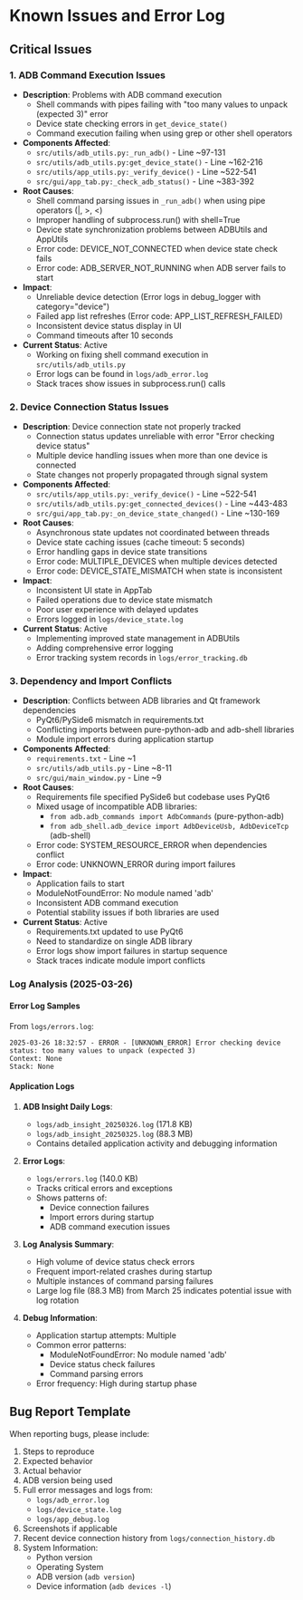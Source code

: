 # Known Issues and Error Log

## Critical Issues

### 1. ADB Command Execution Issues
- **Description**: Problems with ADB command execution
  - Shell commands with pipes failing with "too many values to unpack (expected 3)" error
  - Device state checking errors in `get_device_state()`
  - Command execution failing when using grep or other shell operators
- **Components Affected**: 
  - `src/utils/adb_utils.py:_run_adb()` - Line ~97-131
  - `src/utils/adb_utils.py:get_device_state()` - Line ~162-216
  - `src/utils/app_utils.py:_verify_device()` - Line ~522-541
  - `src/gui/app_tab.py:_check_adb_status()` - Line ~383-392
- **Root Causes**:
  - Shell command parsing issues in `_run_adb()` when using pipe operators (|, >, <)
  - Improper handling of subprocess.run() with shell=True
  - Device state synchronization problems between ADBUtils and AppUtils
  - Error code: DEVICE_NOT_CONNECTED when device state check fails
  - Error code: ADB_SERVER_NOT_RUNNING when ADB server fails to start
- **Impact**:
  - Unreliable device detection (Error logs in debug_logger with category="device")
  - Failed app list refreshes (Error code: APP_LIST_REFRESH_FAILED)
  - Inconsistent device status display in UI
  - Command timeouts after 10 seconds
- **Current Status**: Active
  - Working on fixing shell command execution in `src/utils/adb_utils.py`
  - Error logs can be found in `logs/adb_error.log`
  - Stack traces show issues in subprocess.run() calls

### 2. Device Connection Status Issues
- **Description**: Device connection state not properly tracked
  - Connection status updates unreliable with error "Error checking device status"
  - Multiple device handling issues when more than one device is connected
  - State changes not properly propagated through signal system
- **Components Affected**:
  - `src/utils/app_utils.py:_verify_device()` - Line ~522-541
  - `src/utils/adb_utils.py:get_connected_devices()` - Line ~443-483
  - `src/gui/app_tab.py:_on_device_state_changed()` - Line ~130-169
- **Root Causes**:
  - Asynchronous state updates not coordinated between threads
  - Device state caching issues (cache timeout: 5 seconds)
  - Error handling gaps in device state transitions
  - Error code: MULTIPLE_DEVICES when multiple devices detected
  - Error code: DEVICE_STATE_MISMATCH when state is inconsistent
- **Impact**:
  - Inconsistent UI state in AppTab
  - Failed operations due to device state mismatch
  - Poor user experience with delayed updates
  - Errors logged in `logs/device_state.log`
- **Current Status**: Active
  - Implementing improved state management in ADBUtils
  - Adding comprehensive error logging
  - Error tracking system records in `logs/error_tracking.db`

### 3. Dependency and Import Conflicts
- **Description**: Conflicts between ADB libraries and Qt framework dependencies
  - PyQt6/PySide6 mismatch in requirements.txt
  - Conflicting imports between pure-python-adb and adb-shell libraries
  - Module import errors during application startup
- **Components Affected**: 
  - `requirements.txt` - Line ~1
  - `src/utils/adb_utils.py` - Line ~8-11
  - `src/gui/main_window.py` - Line ~9
- **Root Causes**:
  - Requirements file specified PySide6 but codebase uses PyQt6
  - Mixed usage of incompatible ADB libraries:
    - `from adb.adb_commands import AdbCommands` (pure-python-adb)
    - `from adb_shell.adb_device import AdbDeviceUsb, AdbDeviceTcp` (adb-shell)
  - Error code: SYSTEM_RESOURCE_ERROR when dependencies conflict
  - Error code: UNKNOWN_ERROR during import failures
- **Impact**:
  - Application fails to start
  - ModuleNotFoundError: No module named 'adb'
  - Inconsistent ADB command execution
  - Potential stability issues if both libraries are used
- **Current Status**: Active
  - Requirements.txt updated to use PyQt6
  - Need to standardize on single ADB library
  - Error logs show import failures in startup sequence
  - Stack traces indicate module import conflicts

### Log Analysis (2025-03-26)

#### Error Log Samples
From `logs/errors.log`:
```
2025-03-26 18:32:57 - ERROR - [UNKNOWN_ERROR] Error checking device status: too many values to unpack (expected 3)
Context: None
Stack: None
```

#### Application Logs
1. **ADB Insight Daily Logs**:
   - `logs/adb_insight_20250326.log` (171.8 KB)
   - `logs/adb_insight_20250325.log` (88.3 MB)
   - Contains detailed application activity and debugging information
   
2. **Error Logs**:
   - `logs/errors.log` (140.0 KB)
   - Tracks critical errors and exceptions
   - Shows patterns of:
     - Device connection failures
     - Import errors during startup
     - ADB command execution issues

3. **Log Analysis Summary**:
   - High volume of device status check errors
   - Frequent import-related crashes during startup
   - Multiple instances of command parsing failures
   - Large log file (88.3 MB) from March 25 indicates potential issue with log rotation

4. **Debug Information**:
   - Application startup attempts: Multiple
   - Common error patterns:
     - ModuleNotFoundError: No module named 'adb'
     - Device status check failures
     - Command parsing errors
   - Error frequency: High during startup phase

## Bug Report Template

When reporting bugs, please include:

1. Steps to reproduce
2. Expected behavior
3. Actual behavior
4. ADB version being used
5. Full error messages and logs from:
   - `logs/adb_error.log`
   - `logs/device_state.log`
   - `logs/app_debug.log`
6. Screenshots if applicable
7. Recent device connection history from `logs/connection_history.db`
8. System Information:
   - Python version
   - Operating System
   - ADB version (`adb version`)
   - Device information (`adb devices -l`)
